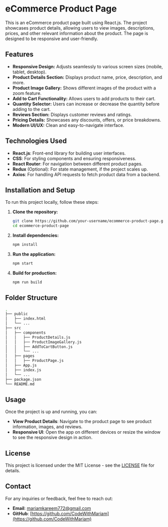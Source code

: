 # eCommerce Product Page

This is an eCommerce product page built using React.js. The project showcases product details, allowing users to view images, descriptions, prices, and other relevant information about the product. The page is designed to be responsive and user-friendly.

## Features

- **Responsive Design:** Adjusts seamlessly to various screen sizes (mobile, tablet, desktop).
- **Product Details Section:** Displays product name, price, description, and more.
- **Product Image Gallery:** Shows different images of the product with a zoom feature.
- **Add to Cart Functionality:** Allows users to add products to their cart.
- **Quantity Selector:** Users can increase or decrease the quantity before adding to the cart.
- **Reviews Section:** Displays customer reviews and ratings.
- **Pricing Details:** Showcases any discounts, offers, or price breakdowns.
- **Modern UI/UX:** Clean and easy-to-navigate interface.

## Technologies Used

- **React.js**: Front-end library for building user interfaces.
- **CSS**: For styling components and ensuring responsiveness.
- **React Router**: For navigation between different product pages.
- **Redux** (Optional): For state management, if the project scales up.
- **Axios**: For handling API requests to fetch product data from a backend.

## Installation and Setup

To run this project locally, follow these steps:

1. **Clone the repository:**
   ```bash
   git clone https://github.com/your-username/ecommerce-product-page.git
   cd ecommerce-product-page
2. **Install dependencies:**
   ```bash
   npm install
4. **Run the application:**
   ```bash
   npm start
5. **Build for production:**
   ```bash
   npm run build

## Folder Structure
   ```bash
.
├── public
│   ├── index.html
│   └── ...
├── src
│   ├── components
│   │   ├── ProductDetails.js
│   │   ├── ProductImageGallery.js
│   │   ├── AddToCartButton.js
│   │   └── ...
│   ├── pages
│   │   ├── ProductPage.js
│   ├── App.js
│   ├── index.js
│   └── ...
├── package.json
└── README.md
```
## Usage

Once the project is up and running, you can:

- **View Product Details**: Navigate to the product page to see product information, images, and reviews.
- **Responsive UI**: Open the app on different devices or resize the window to see the responsive design in action.

## License

This project is licensed under the MIT License - see the [LICENSE](LICENSE) file for details.

## Contact

For any inquiries or feedback, feel free to reach out:

- **Email**: [mariamkareem772@gmail.com](mariamkareem772@gmail.com)
- **GitHub**: [https://github.com/CodeWithMariam](https://github.com/CodeWithMariam)
